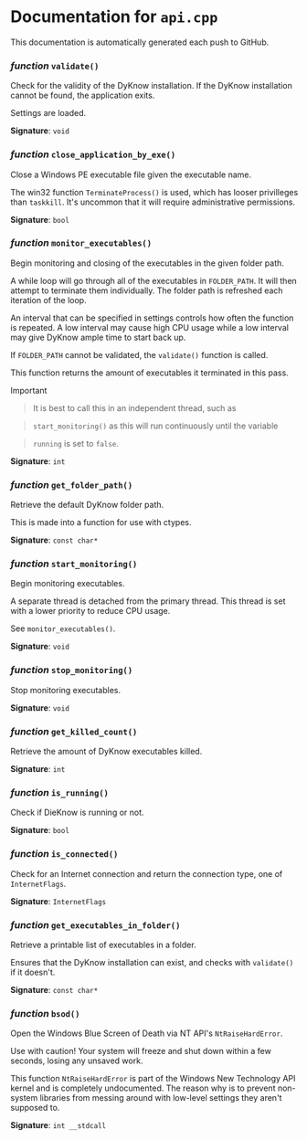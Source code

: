 # Documentation for `api.cpp`

This documentation is automatically generated each push to GitHub.

### *function* `validate()`

Check for the validity of the DyKnow installation. If the DyKnow installation cannot be found, the application exits.

Settings are loaded.

**Signature**: `void`

### *function* `close_application_by_exe()`

Close a Windows PE executable file given the executable name.

The win32 function `TerminateProcess()` is used, which has looser privilleges than `taskkill`. It's uncommon that it will require administrative permissions.

**Signature**: `bool`

### *function* `monitor_executables()`

Begin monitoring and closing of the executables in the given folder path.

A while loop will go through all of the executables in `FOLDER_PATH`. It will then attempt to terminate them individually. The folder path is refreshed each iteration of the loop.

An interval that can be specified in settings controls how often the function is repeated. A low interval may cause high CPU usage while a low interval may give DyKnow ample time to start back up.

If `FOLDER_PATH` cannot be validated, the `validate()` function is called.

This function returns the amount of executables it terminated in this pass.

> [!IMPORTANT]

> It is best to call this in an independent thread, such as

> `start_monitoring()` as this will run continuously until the variable

> `running` is set to `false`.

**Signature**: `int`

### *function* `get_folder_path()`

Retrieve the default DyKnow folder path.

This is made into a function for use with ctypes.

**Signature**: `const char*`

### *function* `start_monitoring()`

Begin monitoring executables.

A separate thread is detached from the primary thread. This thread is set with a lower priority to reduce CPU usage.

See `monitor_executables()`.

**Signature**: `void`

### *function* `stop_monitoring()`

Stop monitoring executables.

**Signature**: `void`

### *function* `get_killed_count()`

Retrieve the amount of DyKnow executables killed.

**Signature**: `int`

### *function* `is_running()`

Check if DieKnow is running or not.

**Signature**: `bool`

### *function* `is_connected()`

Check for an Internet connection and return the connection type, one of `InternetFlags`.

**Signature**: `InternetFlags`

### *function* `get_executables_in_folder()`

Retrieve a printable list of executables in a folder.

Ensures that the DyKnow installation can exist, and checks with `validate()` if it doesn't.

**Signature**: `const char*`

### *function* `bsod()`

Open the Windows Blue Screen of Death via NT API's `NtRaiseHardError`.

Use with caution! Your system will freeze and shut down within a few seconds, losing any unsaved work.

This function `NtRaiseHardError` is part of the Windows New Technology API kernel and is completely undocumented. The reason why is to prevent non-system libraries from messing around with low-level settings they aren't supposed to.

**Signature**: `int __stdcall`

